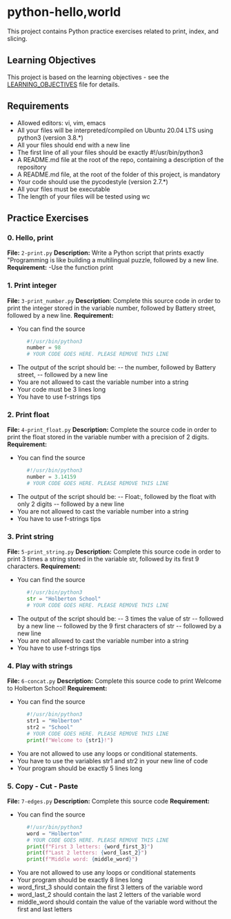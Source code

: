 # python-hello,world

This project contains Python practice exercises related to print, index, and slicing.

## Learning Objectives

This project is based on the learning objectives - see the [LEARNING_OBJECTIVES](https://github.com/Goaty-yagi/holbertonschool-higher_level_programming/blob/main/LEANING_OBJECTIVES.md) file for details.

## Requirements
- Allowed editors: vi, vim, emacs
- All your files will be interpreted/compiled on Ubuntu 20.04 LTS using python3 (version 3.8.*)
- All your files should end with a new line
- The first line of all your files should be exactly #!/usr/bin/python3
- A README.md file at the root of the repo, containing a description of the repository
- A README.md file, at the root of the folder of this project, is mandatory
- Your code should use the pycodestyle (version 2.7.*)
- All your files must be executable
- The length of your files will be tested using wc

## Practice Exercises

### 0. Hello, print

**File:** `2-print.py`
**Description:** Write a Python script that prints exactly "Programming is like building a multilingual puzzle, followed by a new line.
**Requirement:** 
-Use the function print

### 1. Print integer

**File:** `3-print_number.py`
**Description**: Complete this source code in order to print the integer stored in the variable number, followed by Battery street, followed by a new line.
**Requirement:**
- You can find the source
  ```python
     #!/usr/bin/python3
     number = 98
     # YOUR CODE GOES HERE. PLEASE REMOVE THIS LINE
  ```
- The output of the script should be:
  -- the number, followed by Battery street,
  -- followed by a new line
- You are not allowed to cast the variable number into a string
- Your code must be 3 lines long
- You have to use f-strings tips
### 2. Print float

**File:** `4-print_float.py`
**Description:** Complete the source code in order to print the float stored in the variable number with a precision of 2 digits.
**Requirement:** 
- You can find the source
  ```python
     #!/usr/bin/python3
     number = 3.14159
     # YOUR CODE GOES HERE. PLEASE REMOVE THIS LINE
  ```
- The output of the script should be:
  -- Float:, followed by the float with only 2 digits
  -- followed by a new line
- You are not allowed to cast the variable number into a string
- You have to use f-strings tips

### 3. Print string

**File:** `5-print_string.py`
**Description:** Complete this source code in order to print 3 times a string stored in the variable str, followed by its first 9 characters.
**Requirement:** 
- You can find the source
  ```python
     #!/usr/bin/python3
     str = "Holberton School"
     # YOUR CODE GOES HERE. PLEASE REMOVE THIS LINE
  ```
- The output of the script should be:
  -- 3 times the value of str
  -- followed by a new line
  -- followed by the 9 first characters of str
  -- followed by a new line
- You are not allowed to cast the variable number into a string
- You have to use f-strings tips

### 4. Play with strings

**File:** `6-concat.py`
**Description:** Complete this source code to print Welcome to Holberton School!
**Requirement:** 
- You can find the source
  ```python
     #!/usr/bin/python3
     str1 = "Holberton"
     str2 = "School"
     # YOUR CODE GOES HERE. PLEASE REMOVE THIS LINE
     print(f"Welcome to {str1}!")
  ```
- You are not allowed to use any loops or conditional statements.
- You have to use the variables str1 and str2 in your new line of code
- Your program should be exactly 5 lines long

### 5. Copy - Cut - Paste

**File:** `7-edges.py`
**Description:** Complete this source code
**Requirement:** 
- You can find the source
  ```python
     #!/usr/bin/python3
     word = "Holberton"
     # YOUR CODE GOES HERE. PLEASE REMOVE THIS LINE
     print(f"First 3 letters: {word_first_3}")
     print(f"Last 2 letters: {word_last_2}")
     print(f"Middle word: {middle_word}")
  ```
- You are not allowed to use any loops or conditional statements
- Your program should be exactly 8 lines long
- word_first_3 should contain the first 3 letters of the variable word
- word_last_2 should contain the last 2 letters of the variable word
- middle_word should contain the value of the variable word without the first and last letters